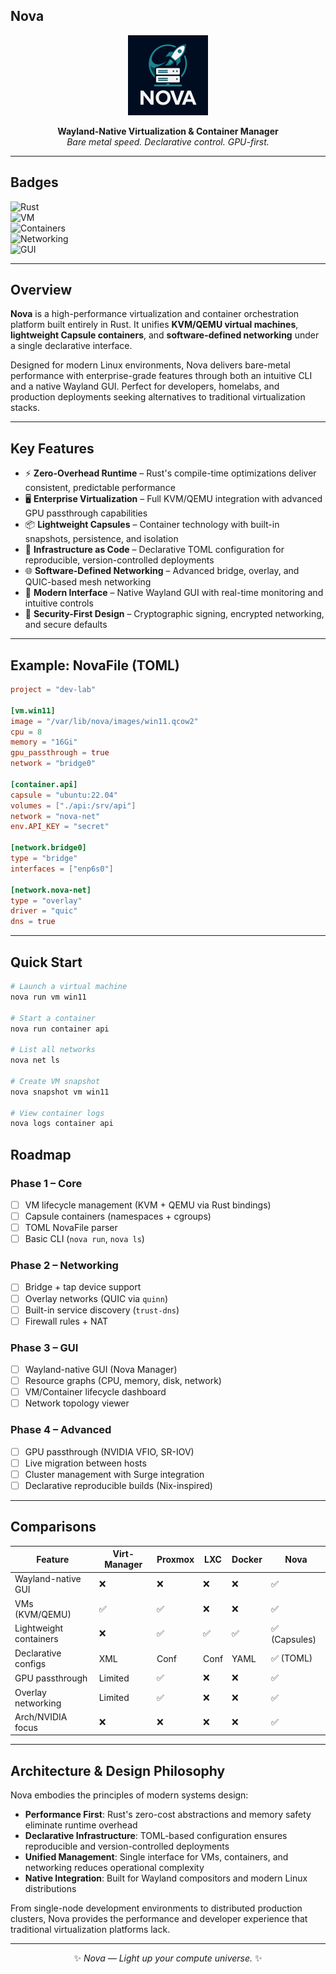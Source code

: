 ## Nova

<div align="center">
  <img src="assets/nova-logo.png" alt="Nova Logo" width="128" height="128">

**Wayland-Native Virtualization & Container Manager**  
*Bare metal speed. Declarative control. GPU-first.*

</div>

---

## Badges

![Rust](https://img.shields.io/badge/Rust-1.82+-orange?logo=rust)  
![VM](https://img.shields.io/badge/Virtualization-KVM%2FQEMU-blue?logo=linux)  
![Containers](https://img.shields.io/badge/Containers-Capsules-green?logo=docker)  
![Networking](https://img.shields.io/badge/Networking-Bridges%20%7C%20Overlay-orange?logo=networkx)  
![GUI](https://img.shields.io/badge/Interface-Wayland-purple?logo=wayland)  

---

## Overview

**Nova** is a high-performance virtualization and container orchestration platform built entirely in Rust. It unifies **KVM/QEMU virtual machines**, **lightweight Capsule containers**, and **software-defined networking** under a single declarative interface.

Designed for modern Linux environments, Nova delivers bare-metal performance with enterprise-grade features through both an intuitive CLI and a native Wayland GUI. Perfect for developers, homelabs, and production deployments seeking alternatives to traditional virtualization stacks.

---

## Key Features

- ⚡ **Zero-Overhead Runtime** – Rust's compile-time optimizations deliver consistent, predictable performance
- 🖥 **Enterprise Virtualization** – Full KVM/QEMU integration with advanced GPU passthrough capabilities  
- 📦 **Lightweight Capsules** – Container technology with built-in snapshots, persistence, and isolation
- 🧩 **Infrastructure as Code** – Declarative TOML configuration for reproducible, version-controlled deployments
- 🌐 **Software-Defined Networking** – Advanced bridge, overlay, and QUIC-based mesh networking
- 🎨 **Modern Interface** – Native Wayland GUI with real-time monitoring and intuitive controls
- 🔐 **Security-First Design** – Cryptographic signing, encrypted networking, and secure defaults  

---

## Example: NovaFile (TOML)

```toml
project = "dev-lab"

[vm.win11]
image = "/var/lib/nova/images/win11.qcow2"
cpu = 8
memory = "16Gi"
gpu_passthrough = true
network = "bridge0"

[container.api]
capsule = "ubuntu:22.04"
volumes = ["./api:/srv/api"]
network = "nova-net"
env.API_KEY = "secret"

[network.bridge0]
type = "bridge"
interfaces = ["enp6s0"]

[network.nova-net]
type = "overlay"
driver = "quic"
dns = true
```

---

## Quick Start

```bash
# Launch a virtual machine
nova run vm win11

# Start a container
nova run container api

# List all networks
nova net ls

# Create VM snapshot
nova snapshot vm win11

# View container logs
nova logs container api
``` 

## Roadmap

### Phase 1 – Core
- [ ] VM lifecycle management (KVM + QEMU via Rust bindings)  
- [ ] Capsule containers (namespaces + cgroups)  
- [ ] TOML NovaFile parser  
- [ ] Basic CLI (`nova run`, `nova ls`)  

### Phase 2 – Networking
- [ ] Bridge + tap device support  
- [ ] Overlay networks (QUIC via `quinn`)  
- [ ] Built-in service discovery (`trust-dns`)  
- [ ] Firewall rules + NAT  

### Phase 3 – GUI
- [ ] Wayland-native GUI (Nova Manager)  
- [ ] Resource graphs (CPU, memory, disk, network)  
- [ ] VM/Container lifecycle dashboard  
- [ ] Network topology viewer  

### Phase 4 – Advanced
- [ ] GPU passthrough (NVIDIA VFIO, SR-IOV)  
- [ ] Live migration between hosts  
- [ ] Cluster management with Surge integration  
- [ ] Declarative reproducible builds (Nix-inspired)  

---

## Comparisons

| Feature              | Virt-Manager | Proxmox | LXC | Docker | **Nova** |
|----------------------|--------------|---------|-----|--------|----------|
| Wayland-native GUI   | ❌           | ❌      | ❌  | ❌     | ✅ |
| VMs (KVM/QEMU)       | ✅           | ✅      | ❌  | ❌     | ✅ |
| Lightweight containers | ❌         | ✅      | ✅  | ✅     | ✅ (Capsules) |
| Declarative configs  | XML          | Conf    | Conf| YAML   | ✅ (TOML) |
| GPU passthrough      | Limited      | ✅      | ❌  | ❌     | ✅ |
| Overlay networking   | Limited      | ✅      | ❌  | ❌     | ✅ |
| Arch/NVIDIA focus    | ❌           | ❌      | ❌  | ❌     | ✅ |

---

## Architecture & Design Philosophy

Nova embodies the principles of modern systems design:

- **Performance First**: Rust's zero-cost abstractions and memory safety eliminate runtime overhead
- **Declarative Infrastructure**: TOML-based configuration ensures reproducible and version-controlled deployments  
- **Unified Management**: Single interface for VMs, containers, and networking reduces operational complexity
- **Native Integration**: Built for Wayland compositors and modern Linux distributions

From single-node development environments to distributed production clusters, Nova provides the performance and developer experience that traditional virtualization platforms lack.

---

<div align="center">

✨ *Nova — Light up your compute universe.* ✨

</div>

